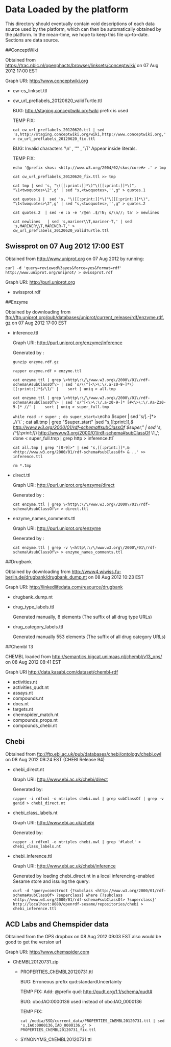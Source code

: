 Data Loaded by the platform
===================================

This directory should eventually contain void descriptions of each data source used by the platform, which can then be automatically obtained by the platform. In the mean-time, we hope to keep this file up-to-date. Sections are data source.

##ConceptWiki

Obtained from https://trac.nbic.nl/openphacts/browser/linksets/conceptwiki/  on 07 Aug 2012 17:00 EST

Graph URI: <http://www.conceptwiki.org>

- cw-cs_linkset.ttl 

- cw_url_preflabels_20120620_validTurtle.ttl

	BUG: http://staging.conceptwiki.org/wiki prefix is used

	TEMP FIX:

	`cat cw_url_preflabels_20120620.ttl | sed 's,http://staging.conceptwiki.org/wiki,http://www.conceptwiki.org,' > cw_url_preflabels_20120620_fix.ttl`

	BUG: Invalid characters '\n' , '"' , '\T' Appear inside literals.

	TEMP FIX:

	`echo '@prefix skos: <http://www.w3.org/2004/02/skos/core#> .' > tmp`

	`cat cw_url_preflabels_20120620_fix.ttl >> tmp`

	`cat tmp | sed 's, "\([[:print:]]*\)"\([[:print:]]*\)", "\1<twoquotes>\2",g' | sed "s,<twoquotes>,'',g" > quotes.1`

	`cat quotes.1 |  sed 's, "\([[:print:]]*\)"\([[:print:]]*\)", "\1<twoquotes>\2",g' | sed "s,<twoquotes>,'',g" > quotes.2`

	`cat quotes.2  | sed -e :a -e '/@en .$/!N; s/\n//; ta' > newlines`

	`cat newlines   | sed 's,mariner\\T,mariner-T,' | sed 's,MARINER\\T,MARINER-T,' > cw_url_preflabels_20120620_validTurtle.ttl`

## Swissprot on 07 Aug 2012 17:00 EST

Obtained from http://www.uniprot.org on 07 Aug 2012 by running:

`curl -d 'query=reviewed%3ayes&force=yes&format=rdf' http://www.uniprot.org/uniprot/ > swissprot.rdf`

Graph URI: <http://purl.uniprot.org>

- swissprot.rdf

##Enzyme

Obtained by downloading from ftp://ftp.uniprot.org/pub/databases/uniprot/current_release/rdf/enzyme.rdf.gz on 07 Aug 2012 17:00 EST

- inference.ttl 

	Graph URI: <http://purl.uniprot.org/enzyme/inference>

	Generated by :

	`gunzip enzyme.rdf.gz`

	`rapper enzyme.rdf > enzyme.ttl`

	`cat enzyme.ttl | grep \<http\:\/\/www.w3.org\/2000\/01\/rdf-schema\#subClassOf\> | sed 's/\(^[<\>\:\/.a-z0-9-]*\)[[:print:]]*$/\1/' |    sort | uniq > all.tmp`

	`cat enzyme.ttl | grep \<http\:\/\/www.w3.org\/2000\/01\/rdf-schema\#subClassOf\> | sed 's/^[<\>\:\/.a-z0-9-]* [#<\>\:\/.Aa-Zz0-9-]* //' |    sort | uniq > super_full.tmp`

	`while read -r super ; do super_start=\`echo $super | sed 's/[.-]*> .//'\` ; cat all.tmp | grep "$super_start"  |sed "s,[[:print:]]*,& <http://www.w3.org/2000/01/rdf-schema#subClassOf> $super," | sed 's,\(^[[:print:]]*\) <http://www.w3.org/2000/01/rdf-schema#subClassOf> \1,,';  done < super_full.tmp  | grep http > inference.ttl`

	`cat all.tmp | grep "[0-9]>" | sed 's,[[:print:]]*,& <http://www.w3.org/2000/01/rdf-schema#subClassOf> & .,' >> inference.ttl`

	`rm *.tmp`

- direct.ttl 

	Graph URI: <http://purl.uniprot.org/enzyme/direct>

	Generated by :

	`cat enzyme.ttl | grep \<http\:\/\/www.w3.org\/2000\/01\/rdf-schema\#subClassOf\> > direct.ttl`

- enzyme_names_comments.ttl

	Graph URI: <http://purl.uniprot.org/enzyme>

	Generated by :

	`cat enzyme.ttl | grep -v \<http\:\/\/www.w3.org\/2000\/01\/rdf-schema\#subClassOf\> > enzyme_names_comments.ttl`

##Drugbank

Obtained by downloading from http://www4.wiwiss.fu-berlin.de/drugbank/drugbank_dump.nt on 08 Aug 2012 10:23 EST

Graph URI: <http://linkedlifedata.com/resource/drugbank>

- drugbank_dump.nt 

- drug_type_labels.ttl

	Generated manually, 8 elements (The suffix of all drug type URLs)

- drug_category_labels.ttl 

	Generated manually 553 elements (The suffix of all drug category URLs)

##Chembl 13

CHEMBL loaded from http://semantics.bigcat.unimaas.nl/chembl/v13_ops/ on 08 Aug 2012 08:41 EST 

Graph URI <http://data.kasabi.com/dataset/chembl-rdf>

- activities.nt
- activities_qudt.nt 
- assays.nt
- compounds.nt
- docs.nt 
- targets.nt 
- chemspider_match.nt 
- compounds_props.nt 
- compounds_chebi.nt

## Chebi

Obtained from ftp://ftp.ebi.ac.uk/pub/databases/chebi/ontology/chebi.owl on 08 Aug 2012 09:24 EST (CHEBI Release 94)

- chebi_direct.nt

	Graph URI: <http://www.ebi.ac.uk/chebi/direct>

	Generated by: 

	`rapper -i rdfxml -o ntriples chebi.owl | grep subClassOf | grep -v genid > chebi_direct.nt`

- chebi_class_labels.nt

	Graph URI: <http://www.ebi.ac.uk/chebi>

	Generated by:

	`rapper -i rdfxml -o ntriples chebi.owl | grep '#label' > chebi_class_labels.nt`

- chebi_inference.ttl

	Graph URI: <http://www.ebi.ac.uk/chebi/inference>

	Generated by loading chebi_direct.nt in a local inferencing-enabled Sesame store and issuing the query:

	`curl -d 'query=construct {?subclass <http://www.w3.org/2000/01/rdf-schema#subClassOf> ?superclass} where {?subclass <http://www.w3.org/2000/01/rdf-schema#subClassOf> ?superclass}' http://localhost:8080/openrdf-sesame/repositories/chebi > chebi_inference.ttl`

## ACD Labs and Chemspider data

Obtained from the OPS dropbox on 08 Aug 2012 09:03 EST also would be good to get the version url

Graph URI: <http://www.chemspider.com>

- ChEMBL20120731.zip
	
	- PROPERTIES_ChEMBL20120731.ttl

		BUG: Erroneous prefix qud:standardUncertainty

		TEMP FIX: Add: @prefix qud: <http://qudt.org/1.1/schema/qudt#>

		BUG: obo:IAO:0000136 used instead of obo:IAO_0000136

		TEMP FIX:

		`cat /media/SSD/current_data/PROPERTIES_ChEMBL20120731.ttl | sed 's,IAO:0000136,IAO_0000136,g' > PROPERTIES_ChEMBL20120731_fix.ttl`  	

	- SYNONYMS_ChEMBL20120731.ttl

